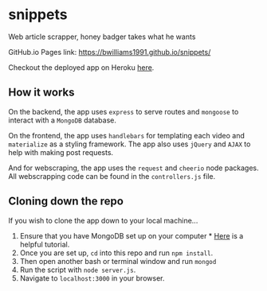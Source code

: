 # snippets
Web article scrapper, honey badger takes what he wants

GitHub.io Pages link: https://bwilliams1991.github.io/snippets/

Checkout the deployed app on Heroku [here](https://snippetsbw.herokuapp.com/).


## How it works
On the backend, the app uses `express` to serve routes and `mongoose` to interact with a `MongoDB` database.

On the frontend, the app uses `handlebars` for templating each video and `materialize` as a styling framework. The app also uses `jQuery` and `AJAX` to help with making post requests.

And for webscraping, the app uses the `request` and `cheerio` node packages. All webscrapping code can be found in the `controllers.js` file.


## Cloning down the repo
If you wish to clone the app down to your local machine...
  1. Ensure that you have MongoDB set up on your computer
    * [Here](https://github.com/dannyvassallo/mongo_lesson) is a helpful tutorial.
  2. Once you are set up, `cd` into this repo and run `npm install`.
  3. Then open another bash or terminal window and run `mongod`
  4. Run the script with `node server.js`.
  5. Navigate to `localhost:3000` in your browser.
